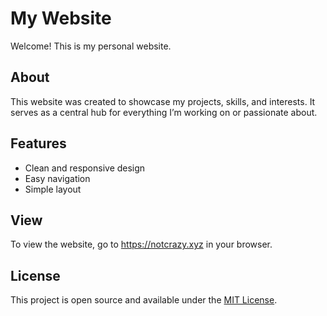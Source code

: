 # My Website

Welcome! This is my personal website.

## About

This website was created to showcase my projects, skills, and interests. It serves as a central hub for everything I’m working on or passionate about.

## Features

- Clean and responsive design
- Easy navigation
- Simple layout

## View

To view the website, go to https://notcrazy.xyz in your browser.

## License

This project is open source and available under the [MIT License](LICENSE).
